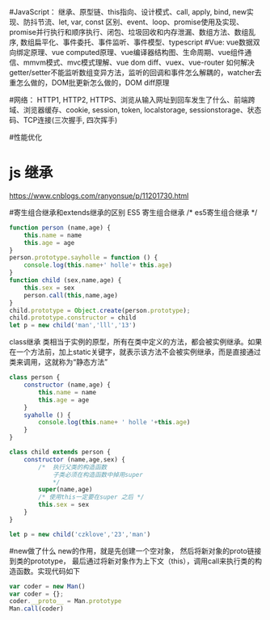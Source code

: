 

#JavaScript：
继承、原型链、this指向、设计模式、call, apply, bind, new实现、防抖节流、let, var, const 区别、event、loop、promise使用及实现、promise并行执行和顺序执行、闭包、垃圾回收和内存泄漏、数组方法、数组乱序, 数组扁平化、事件委托、事件监听、事件模型、typescript
#Vue:
vue数据双向绑定原理、vue computed原理、vue编译器结构图、生命周期、vue组件通信、mmvm模式、mvc模式理解、vue dom diff、vuex、vue-router
如何解决getter/setter不能监听数组变异方法，监听的回调和事件怎么解耦的，watcher去重怎么做的，DOM批更新怎么做的，DOM diff原理

#网络：
HTTP1, HTTP2, HTTPS、浏览从输入网址到回车发生了什么、前端跨域、浏览器缓存、cookie, session, token, localstorage, sessionstorage、状态码、TCP连接(三次握手, 四次挥手)

#性能优化
# js 继承
https://www.cnblogs.com/ranyonsue/p/11201730.html


#寄生组合继承和extends继承的区别
ES5 寄生组合继承
/* es5寄生组合继承 */
```js
function person (name,age) {
    this.name = name
    this.age = age
}
person.prototype.sayholle = function () {
    console.log(this.name+' holle'+ this.age)
}
function child (sex,name,age) {
    this.sex = sex
    person.call(this,name,age)
}
child.prototype = Object.create(person.prototype);
child.prototype.constructor = child
let p = new child('man','lll','13')
```
class继承
类相当于实例的原型，所有在类中定义的方法，都会被实例继承。如果在一个方法前，加上static关键字，就表示该方法不会被实例继承，而是直接通过类来调用，这就称为“静态方法”
```js
class person {
    constructor (name,age) {
        this.name = name
        this.age = age
    }
    syaholle () {
        console.log(this.name+ ' holle '+this.age)
    }
}

class child extends person {
    constructor (name,age,sex) {
        /*  执行父类的构造函数 
            子类必须在构造函数中掉用super
            */
        super(name,age)
        /* 使用this一定要在super 之后 */
        this.sex = sex
    }
}

let p = new child('czklove','23','man')
```
#new做了什么
new的作用，就是先创建一个空对象，
然后将新对象的proto链接到类的prototype，
最后通过将新对象作为上下文（this），调用call来执行类的构造函数。实现代码如下
```js
var coder = new Man()
var coder = {};
coder.__proto__ = Man.prototype
Man.call(coder)
```
